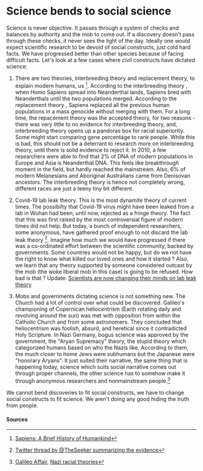 # Science bends to social science

Science is never objective. It passes through a system of checks and balances by authority and the mob to come out. If a discovery doesn't pass through
these checks, it never sees the light of the day. Ideally one would expect scientific research to be devoid of social constructs, just cold hard facts. We
have progressed better than other species because of facing difficult facts. Let's look at a few cases where civil constructs have dictated science:

1. There are two theories, interbreeding theory and replacement theory, to explain modern humans, us [^1]. According to the interbreeding theory , when Homo Sapiens spread into Neanderthal lands, Sapiens bred with Neanderthals until the two populations merged. According to the replacement theory , Sapiens replaced all the previous human populations in a mass genocide without merging with them. For a long time, the repacement theory was the accepted theory, for two reasons - there was very little to no evidence for interbreeding theory, and, interbreeding theory opens up a pandoras box for racial superiority. Some might start comparing gene percentage to rank people. While this is bad, this should not be a deterrant to research more on interbreeding theory, until there is solid evidence to reject it. In 2010, a few researchers were able to find that 2% of DNA of modern populations in Europe and Asia is Neanderthal DNA. This feels like breakthrough moment in the field, but hardly reached the mainstream. Also, 6% of modern Melanesians and Aboriginal Australians came from Denisovan ancestors. The interbreeding theory is hence not completely wrong, different races are just a teeny tiny bit different.

2. Covid-19 lab leak theory. This is the most dynamite theory of current times. The possibilty that Covid-19 virus might have been leaked from a lab in Wuhan had been, until now, rejected as a fringe theory. The fact that this was first raised by the most controversial figure of modern times did not help. But today, a bunch of independent researchers, some anonymous, have gathered proof enough to not discard the lab leak theory [^2]. Imagine how much we would have progressed if there was a co-ordinated effort between the scientific community, backed by governments. Some countries would not be happy, but do we not have the right to know what killed our loved ones and how it started ? Also, we learn that any theory supported by someone considered outcast by the mob (the woke liberal mob in this case) is going to be refused. How bad is that ? Update: [Scientists are now changing their minds on lab leak theory](https://twitter.com/paulg/status/1408405847856889857)

3. Mobs and governments dictating science is not something new. The Church had a lot of control over what could be discovered. Galileo's championing of Copernican heliocentrism (Earth rotating daily and revolving around the sun) was met with opposition from within the Catholic Church and from some astronomers. They concluded that heliocentrism was foolish, absurd, and heretical since it contradicted Holy Scripture. In Nazi Germany, bogus science was approved by the government, the "Aryan Supremacy" theory, the stupid theory which categorized humans based on who the Nazis like. According to them, the much closer to home Jews were subhumans but the Japanese were "honorary Aryans". It just suited their narrative, the same thing that is happening today, science which suits social narrative comes out through proper channels, the other science has to somehow make it through anonymous researchers and nonmainstream people.[^3]

We cannot bend discoveries to fit social constructs, we have to change social constructs to fit science. We aren't doing any good hiding the truth from people.


#### Sources

[^1]: [Sapiens: A Brief History of Humankind](https://amzn.to/3yeZ3cc)

[^2]: [Twitter thread by @TheSeeker summarizing the evidence](https://twitter.com/TheSeeker268/status/1313858771064512517)

[^3]: [Galileo Affair](https://en.wikipedia.org/wiki/Galileo_affair), [Nazi racial theories](https://en.wikipedia.org/wiki/Nazi_racial_theories)
